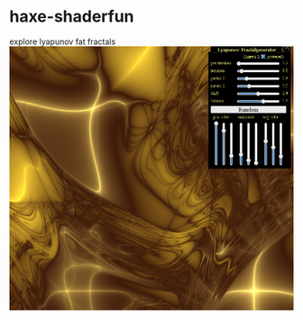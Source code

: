 # haxe-shaderfun
explore lyapunov fat fractals
![lyapunow fractal](haxeui2-fractalgenerator.jpg?raw=true)
